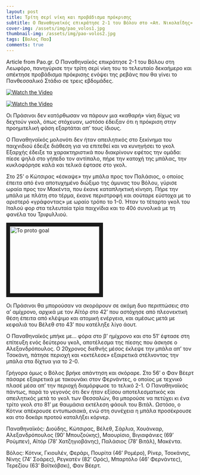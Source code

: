 ```yaml
---
layout: post
title: Τρίτη σερί νίκη και προβάδισμα πρόκρισης
subtitle: Ο Παναθηναϊκός επικράτησε 2-1 του Βόλου στο «Απ. Νικολαΐδης» για τη φάση των 16 του Κυπέλλου
cover-img: /assets/img/pao_volos1.jpg
thumbnail-img: /assets/img/pao-volos2.jpg
tags: [Βολος Παο]
comments: true
---
```

Article from Pao.gr.
Ο Παναθηναϊκός επικράτησε 2-1 του Βόλου στη Λεωφόρο, πανηγύρισε την τρίτη σερί νίκη του το τελευταίο δεκαήμερο και απέκτησε προβάδισμα πρόκρισης ενόψει της ρεβάνς που θα γίνει 
το Πανθεσσαλικό Στάδιο σε τρεις εβδομάδες.

[![Watch the Video](http://img.youtube.com/vi/sXR5f-0grvc/0.jpg)](http://www.youtube.com/watch?v=sXR5f-0grvc)

[![Watch the Video ](https://www.youtube.com/watch?v=sXR5f-0grvc/0.jpg)](https://www.youtube.com/watch?v=sXR5f-0grvc)

Οι Πράσινοι δεν κατόρθωσαν να πάρουν μια «καθαρή» νίκη δίχως να δεχτούν γκολ, όπως στόχευαν, ωστόσο έδειξαν ότι η πρόκριση στην προημιτελική φάση εξαρτάται απ’ τους ίδιους.

Ο Παναθηναϊκός μολονότι δεν ήταν απειλητικός στο ξεκίνημα του παιχνιδιού έδειξε διάθεση για να επιτεθεί και να κυνηγήσει το γκολ Εξαρχής έδειξε τα χαρακτηριστικά που διακρίνουν
εφέτος την ομάδα: πίεσε ψηλά στο γήπεδο τον αντίπαλο, πήρε την κατοχή της μπάλας, την κυκλοφόρησε καλά και τελικά έφτασε στο γκολ.

Στο 25’ ο Κώτσιρας «έσκαψε» την μπάλα προς τον Παλάσιος, ο οποίος έπειτα από ένα αποτυχημένο διώξιμο της άμυνας του Βόλου, γύρισε ωραία προς τον Μακέντα, που έκανε καταπληκτική
κίνηση. Πήρε την μπάλα με πλάτη στο τέρμα, έκανε περιστροφή και σούταρε εύστοχα με το αριστερό «γράφοντας» με ωραίο τρόπο το 1-0. Ήταν το τέταρτο γκολ του Ιταλού φορ στα τελευταία τρία παιχνίδια και το 40ό συνολικά με τη φανέλα του Τριφυλλιού.


<a href="http://www.youtube.com/watch?feature=player_embedded&v=TizQ0AuYVvA
" target="_blank"><img src="http://img.youtube.com/vi/sXR5f-0grvc/0.jpg" 
alt="To proto goal" width="240" height="180" border="10" /></a>


Οι Πράσινοι θα μπορούσαν να σκοράρουν σε ακόμη δυο περιπτώσεις στο α’ αμίχρονο, αρχικά με τον Αϊτόρ στο 42’ που αστόχησε από πλεονεκτική θέση έπειτα από κλέψιμο και ατομική 
ενέργεια, και αμέσως μετά με κεφαλιά του Βέλεθ στο 43’ που κατέληξε λίγο άουτ.

Ο Παναθηναϊκός μπήκε με… φόρα στο β’ ημίχρονο και στο 51’ έφτασε στη επίτευξη ενός δεύτερου γκολ, αποτέλεσμα της πίεσης που άσκησε ο Αλεξανδρόπουλος. Ο 20χρονος διεθνής μέσος
έκλεψε την μπάλα απ’ τον Τσοκάνη, πάτησε περιοχή και «εκτέλεσε» εξαιρετικά στέλνοντας την μπάλα στα δίχτυα για το 2-0.

Γρήγορα όμως ο Βόλος βρήκε απάντηση και σκόραρε. Στο 56’ ο Φαν Βέερτ πάσαρε εξαιρετικά με τακουνάκι στον Φερνάντες, ο οποίος με τεχνικό πλασέ μέσα απ’ την περιοχή διαμόρφωσε το
τελικό 2-1. Ο Παναθηναϊκός πάντως, παρά το γεγονός ότι δεν ήταν εξίσου αποτελεσματικός και απειλητικός μετά το γκολ των Θεσσαλών, θα μπορούσε να πετύχει κι ένα τρίτο γκολ στο 81’
με θαυμάσια εκτέλεση φάουλ του Βιτάλ. Ωστόσο, ο Κότνικ απέκρουσε εντυπωσιακά, ενώ στη συνέχεια η μπάλα προσέκρουσε και στο δοκάρι προτού καταλήξει κόρνερ.

Παναθηναϊκός: Διούδης, Κώτσιρας, Βέλεθ, Σάρλια, Χουάνκαρ, Αλεξανδρόπουλος (90’ Μπουζούκης), Μαουρίσιο, Βιγιαφάνιες (69’ Ρούμπεν), Αϊτόρ (78’ Χατζηγιοβάνης), Παλάσιος (78’ Βιτάλ),
Μακέντα.

Βόλος: Κότνικ, Γκιουλέν, Φεράρι, Πουρίτα (46’ Ρομέρο), Ρίνερ, Τσοκάνης, Νίνης (74’ Σοάρες), Ρεγκατέν (82’ Ορός), Μπαρτόλο (46’ Φερνάντες), Τερεζίου (63’ Βοϊτκόβσκι), Φαν Βέερτ.
